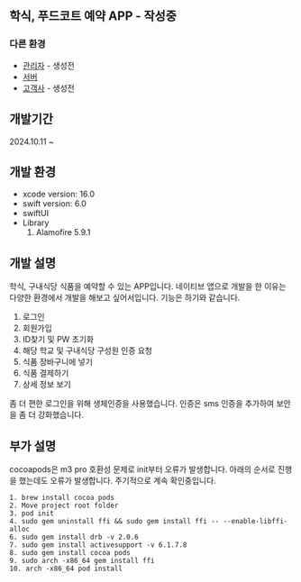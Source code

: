 ## 학식, 푸드코트 예약 APP - 작성중
### 다른 환경
- [관리자]() - 생성전
- [서버](https://github.com/bang10/bookFoodCourtServer)
- [고객사]() - 생성전

## 개발기간
2024.10.11 ~ 

## 개발 환경
- xcode version: 16.0
- swift version: 6.0
- swiftUI
- Library
  1. Alamofire 5.9.1
 
## 개발 설명
학식, 구내식당 식품을 예약할 수 있는 APP입니다. 네이티브 앱으로 개발을 한 이유는 다양한 환경에서 개발을 해보고 싶어서입니다.
기능은 하기와 같습니다.
1. 로그인
2. 회원가입 
3. ID찾기 및 PW 초기화
4. 해당 학교 및 구내식당 구성원 인증 요청
5. 식품 장바구니에 넣기
6. 식품 결제하기
7. 상세 정보 보기

좀 더 편한 로그인을 위해 생체인증을 사용했습니다. 인증은 sms 인증을 추가하여 보안을 좀 더 강화했습니다.
 
## 부가 설명
cocoapods은 m3 pro 호환성 문제로 init부터 오류가 발생합니다. 아래의 순서로 진행을 했는데도 오류가 발생합니다. 주기적으로 계속 확인중입니다.
```
1. brew install cocoa pods
2. Move project root folder
3. pod init
4. sudo gem uninstall ffi && sudo gem install ffi -- --enable-libffi-alloc
6. sudo gem install drb -v 2.0.6
7. sudo gem install activesupport -v 6.1.7.8
8. sudo gem install cocoa pods
9. sudo arch -x86_64 gem install ffi
10. arch -x86_64 pod install
```
